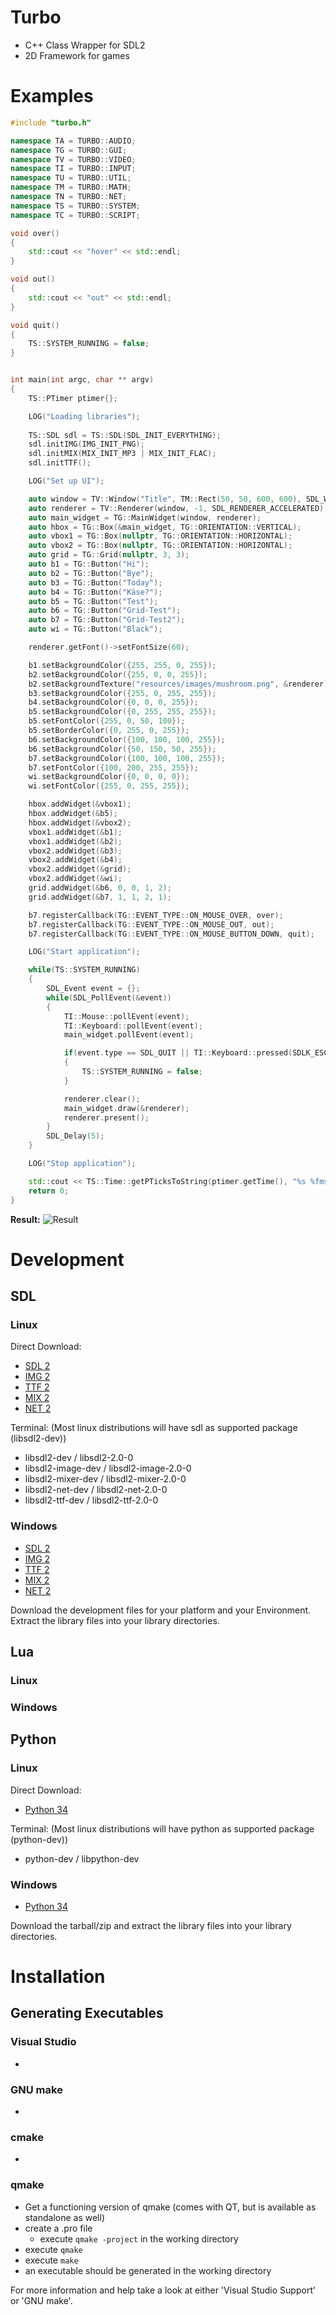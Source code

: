 # Turbo

- C++ Class Wrapper for SDL2
- 2D Framework for games 


# Examples

``` cpp
#include "turbo.h"

namespace TA = TURBO::AUDIO;
namespace TG = TURBO::GUI;
namespace TV = TURBO::VIDEO;
namespace TI = TURBO::INPUT;
namespace TU = TURBO::UTIL;
namespace TM = TURBO::MATH;
namespace TN = TURBO::NET;
namespace TS = TURBO::SYSTEM;
namespace TC = TURBO::SCRIPT;

void over()
{
    std::cout << "hover" << std::endl;
}

void out()
{
    std::cout << "out" << std::endl;
}

void quit()
{
    TS::SYSTEM_RUNNING = false;
}


int main(int argc, char ** argv)
{
    TS::PTimer ptimer{};

    LOG("Loading libraries");
    
    TS::SDL sdl = TS::SDL(SDL_INIT_EVERYTHING);
    sdl.initIMG(IMG_INIT_PNG);
    sdl.initMIX(MIX_INIT_MP3 | MIX_INIT_FLAC);
    sdl.initTTF();

    LOG("Set up UI");

    auto window = TV::Window("Title", TM::Rect(50, 50, 600, 600), SDL_WINDOW_SHOWN);
    auto renderer = TV::Renderer(window, -1, SDL_RENDERER_ACCELERATED);
    auto main_widget = TG::MainWidget(window, renderer);
    auto hbox = TG::Box(&main_widget, TG::ORIENTATION::VERTICAL);
    auto vbox1 = TG::Box(nullptr, TG::ORIENTATION::HORIZONTAL);
    auto vbox2 = TG::Box(nullptr, TG::ORIENTATION::HORIZONTAL);
    auto grid = TG::Grid(nullptr, 3, 3);
    auto b1 = TG::Button("Hi");
    auto b2 = TG::Button("Bye");
    auto b3 = TG::Button("Today");
    auto b4 = TG::Button("Käse?");
    auto b5 = TG::Button("Test");
    auto b6 = TG::Button("Grid-Test");
    auto b7 = TG::Button("Grid-Test2");
    auto wi = TG::Button("Black");

    renderer.getFont()->setFontSize(60);

    b1.setBackgroundColor({255, 255, 0, 255});
    b2.setBackgroundColor({255, 0, 0, 255});
    b2.setBackgroundTexture("resources/images/mushroom.png", &renderer);
    b3.setBackgroundColor({255, 0, 255, 255});
    b4.setBackgroundColor({0, 0, 0, 255});
    b5.setBackgroundColor({0, 255, 255, 255});
    b5.setFontColor({255, 0, 50, 100});
    b5.setBorderColor({0, 255, 0, 255});
    b6.setBackgroundColor({100, 100, 100, 255});
    b6.setBackgroundColor({50, 150, 50, 255});
    b7.setBackgroundColor({100, 100, 100, 255});
    b7.setFontColor({100, 200, 255, 255});
    wi.setBackgroundColor({0, 0, 0, 0});
    wi.setFontColor({255, 0, 255, 255});

    hbox.addWidget(&vbox1);
    hbox.addWidget(&b5);
    hbox.addWidget(&vbox2);
    vbox1.addWidget(&b1);
    vbox1.addWidget(&b2);
    vbox2.addWidget(&b3);
    vbox2.addWidget(&b4);
    vbox2.addWidget(&grid);
    vbox2.addWidget(&wi);
    grid.addWidget(&b6, 0, 0, 1, 2);
    grid.addWidget(&b7, 1, 1, 2, 1);

    b7.registerCallback(TG::EVENT_TYPE::ON_MOUSE_OVER, over);
    b7.registerCallback(TG::EVENT_TYPE::ON_MOUSE_OUT, out);
    b7.registerCallback(TG::EVENT_TYPE::ON_MOUSE_BUTTON_DOWN, quit);

    LOG("Start application");

    while(TS::SYSTEM_RUNNING)
    {
        SDL_Event event = {};
        while(SDL_PollEvent(&event))
        {
            TI::Mouse::pollEvent(event);
            TI::Keyboard::pollEvent(event);
            main_widget.pollEvent(event);

            if(event.type == SDL_QUIT || TI::Keyboard::pressed(SDLK_ESCAPE, KMOD_LCTRL))
            {
                TS::SYSTEM_RUNNING = false;
            }

            renderer.clear();
            main_widget.draw(&renderer);
            renderer.present();
        }
        SDL_Delay(5);
    }

    LOG("Stop application");

    std::cout << TS::Time::getPTicksToString(ptimer.getTime(), "%s %fms %uus %nns") << std::endl;
    return 0;
}

```

**Result:**
![Result](https://github.com/styinx/Turbo/blob/master/result.png)

# Development

## SDL

### Linux

Direct Download:

- [SDL 2](https://www.libsdl.org/download-2.0.php)
- [IMG 2](https://www.libsdl.org/projects/SDL_image/)
- [TTF 2](https://www.libsdl.org/projects/SDL_ttf/)
- [MIX 2](https://www.libsdl.org/projects/SDL_mixer/)
- [NET 2](https://www.libsdl.org/projects/SDL_net/)

Terminal: (Most linux distributions will have sdl as supported package (libsdl2-dev))

- libsdl2-dev / libsdl2-2.0-0 
- libsdl2-image-dev / libsdl2-image-2.0-0
- libsdl2-mixer-dev / libsdl2-mixer-2.0-0
- libsdl2-net-dev / libsdl2-net-2.0-0
- libsdl2-ttf-dev / libsdl2-ttf-2.0-0

### Windows

- [SDL 2](https://www.libsdl.org/download-2.0.php)
- [IMG 2](https://www.libsdl.org/projects/SDL_image/)
- [TTF 2](https://www.libsdl.org/projects/SDL_ttf/)
- [MIX 2](https://www.libsdl.org/projects/SDL_mixer/)
- [NET 2](https://www.libsdl.org/projects/SDL_net/)

Download the development files for your platform and your Environment. 
Extract the library files into your library directories. 

## Lua

### Linux

### Windows

## Python

### Linux

Direct Download:

- [Python 34](https://www.python.org/downloads/release/python-346/)

Terminal: (Most linux distributions will have python as supported package (python-dev))
 
- python-dev / libpython-dev

### Windows

- [Python 34](https://www.python.org/downloads/release/python-346/)

Download the tarball/zip and extract the library files into your library directories. 

# Installation

## Generating Executables

### Visual Studio

-

### GNU make

-

### cmake

-

### qmake

- Get a functioning version of qmake (comes with QT, but is available as standalone as well)
- create a .pro file
    - execute `qmake -project` in the working directory
- execute `qmake`
- execute `make`
- an executable should be generated in the working directory

For more information and help take a look at either 'Visual Studio Support' or 'GNU make'.
